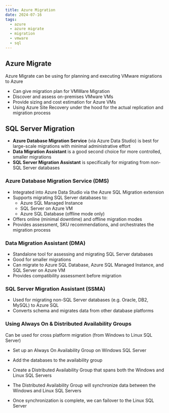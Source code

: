 ```yaml
---
title: Azure Migration
date: 2024-07-16
tags:
  - azure
  - azure migrate
  - migration
  - vmware
  - sql
---
```


## Azure Migrate

Azure Migrate can be using for planning and executing VMware migrations to Azure

- Can give migration plan for VMWare Migration
- Discover and assess on-premises VMware VMs
- Provide sizing and cost estimation for Azure VMs
- Using Azure Site Recovery under the hood for the actual replication and migration process

## SQL Server Migration

- **Azure Database Migration Service** (via Azure Data Studio) is best for large-scale migrations with minimal administrative effort
- **Data Migration Assistant** is a good second choice for more controlled, smaller migrations
- **SQL Server Migration Assistant** is specifically for migrating from non-SQL Server databases

### Azure Database Migration Service (DMS)

- Integrated into Azure Data Studio via the Azure SQL Migration extension
- Supports migrating SQL Server databases to:
  - Azure SQL Managed Instance
  - SQL Server on Azure VM
  - Azure SQL Database (offline mode only)
- Offers online (minimal downtime) and offline migration modes
- Provides assessment, SKU recommendations, and orchestrates the migration process

### Data Migration Assistant (DMA)

- Standalone tool for assessing and migrating SQL Server databases
- Good for smaller migrations
- Can migrate to Azure SQL Database, Azure SQL Managed Instance, and SQL Server on Azure VM
- Provides compatibility assessment before migration

### SQL Server Migration Assistant (SSMA)

- Used for migrating non-SQL Server databases (e.g. Oracle, DB2, MySQL) to Azure SQL
- Converts schema and migrates data from other database platforms

### Using Always On & Distributed Availability Groups

Can be used for cross platform migration (from Windows to Linux SQL Server)

- Set up an Always On Availability Group on Windows SQL Server
- Add the databases to the availability group
- Create a Distributed Availability Group that spans both the Windows and Linux SQL Servers

- The Distributed Availability Group will synchronize data between the Windows and Linux SQL Servers
- Once synchronization is complete, we can failover to the Linux SQL Server



